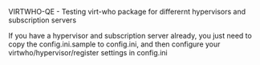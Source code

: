VIRTWHO-QE - Testing virt-who package for differernt hypervisors and subscription servers

If you have a hypervisor and subscription server already, you just need to copy the config.ini.sample to config.ini, and then configure your virtwho/hypervisor/register settings in config.ini

